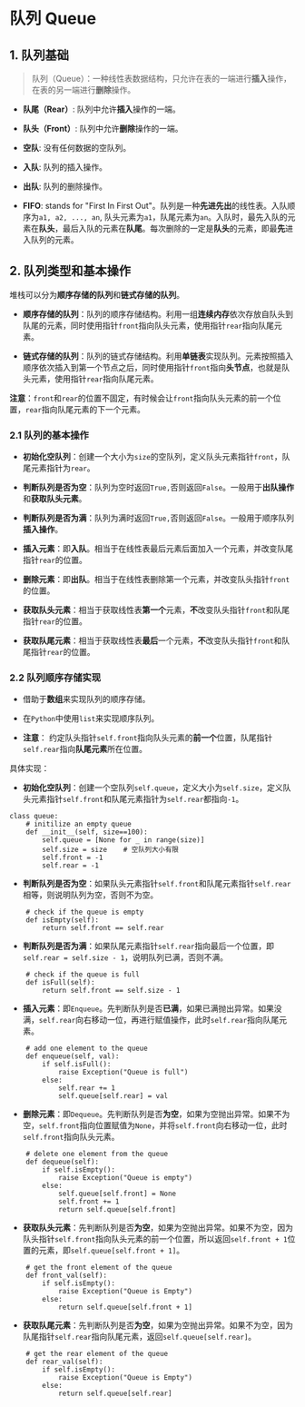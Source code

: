 # 队列 Queue

## 1. 队列基础

> 队列（Queue）：一种线性表数据结构，只允许在表的一端进行**插入**操作，在表的另一端进行**删除**操作。

* **队尾（Rear）**: 队列中允许**插入**操作的一端。

* **队头（Front）**: 队列中允许**删除**操作的一端。

* **空队**: 没有任何数据的空队列。

* **入队**: 队列的插入操作。

* **出队**: 队列的删除操作。

* **FIFO**: stands for "First In First Out"。队列是一种**先进先出**的线性表。入队顺序为`a1, a2, ..., an`, 队头元素为`a1`，队尾元素为`an`。入队时，最先入队的元素在**队头**，最后入队的元素在**队尾**。每次删除的一定是**队头**的元素，即最**先**进入队列的元素。

## 2. 队列类型和基本操作
堆栈可以分为**顺序存储的队列**和**链式存储的队列**。

* **顺序存储的队列**：队列的顺序存储结构。利用一组**连续内存**依次存放自队头到队尾的元素，同时使用指针`front`指向队头元素，使用指针`rear`指向队尾元素。

* **链式存储的队列**：队列的链式存储结构。利用**单链表**实现队列。元素按照插入顺序依次插入到第一个节点之后，同时使用指针`front`指向**头节点**，也就是队头元素，使用指针`rear`指向队尾元素。

**注意**：`front`和`rear`的位置不固定，有时候会让`front`指向队头元素的前一个位置，`rear`指向队尾元素的下一个元素。

### 2.1 队列的基本操作

* **初始化空队列**：创建一个大小为`size`的空队列，定义队头元素指针`front`，队尾元素指针为`rear`。

* **判断队列是否为空**：队列为空时返回`True,`否则返回`False`。一般用于**出队操作**和**获取队头元素**。

* **判断队列是否为满**：队列为满时返回`True,`否则返回`False`。一般用于顺序队列**插入操作**。

* **插入元素**：即**入队**。相当于在线性表最后元素后面加入一个元素，并改变队尾指针`rear`的位置。

* **删除元素**：即**出队**。相当于在线性表删除第一个元素，并改变队头指针`front`的位置。

* **获取队头元素**：相当于获取线性表**第一个**元素，**不**改变队头指针`front`和队尾指针`rear`的位置。

* **获取队尾元素**：相当于获取线性表**最后**一个元素，**不**改变队头指针`front`和队尾指针`rear`的位置。

### 2.2 队列顺序存储实现
* 借助于**数组**来实现队列的顺序存储。

* 在`Python`中使用`list`来实现顺序队列。

* **注意**： 约定队头指针`self.front`指向队头元素的**前一个**位置，队尾指针`self.rear`指向**队尾元素**所在位置。
  
具体实现：

* **初始化空队列**：创建一个空队列`self.queue`，定义大小为`self.size`，定义队头元素指针`self.front`和队尾元素指针为`self.rear`都指向`-1`。

```
class queue:
    # initilize an empty queue
    def __init__(self, size==100):
        self.queue = [None for _ in range(size)]
        self.size = size    # 空队列大小有限
        self.front = -1
        self.rear = -1
```

* **判断队列是否为空**：如果队头元素指针`self.front`和队尾元素指针`self.rear`相等，则说明队列为空，否则不为空。

``` 
    # check if the queue is empty
    def isEmpty(self):
        return self.front == self.rear
```

* **判断队列是否为满**：如果队尾元素指针`self.rear`指向最后一个位置，即`self.rear = self.size - 1`，说明队列已满，否则不满。

```
    # check if the queue is full
    def isFull(self):
        return self.front == self.size - 1
```

* **插入元素**：即`Enqueue`。先判断队列是否**已满**，如果已满抛出异常。如果没满，`self.rear`向右移动一位，再进行赋值操作，此时`self.rear`指向队尾元素。
```
    # add one element to the queue
    def enqueue(self, val):
        if self.isFull():
            raise Exception("Queue is full")
        else:
            self.rear += 1
            self.queue[self.rear] = val
```

* **删除元素**：即`Dequeue`。先判断队列是否**为空**，如果为空抛出异常。如果不为空，`self.front`指向位置赋值为`None`，并将`self.front`向右移动一位，此时`self.front`指向队头元素。
```
    # delete one element from the queue
    def dequeue(self):
        if self.isEmpty():
            raise Exception("Queue is empty")
        else:  
            self.queue[self.front] = None
            self.front += 1
            return self.queue[self.front]
```

* **获取队头元素**：先判断队列是否**为空**，如果为空抛出异常。如果不为空，因为队头指针`self.front`指向队头元素的前一个位置，所以返回`self.front + 1`位置的元素，即`self.queue[self.front + 1]`。

```
    # get the front element of the queue
    def front_val(self):
        if self.isEmpty():
            raise Exception("Queue is Empty")
        else:
            return self.queue[self.front + 1]
```

* **获取队尾元素**：先判断队列是否**为空**，如果为空抛出异常。如果不为空，因为队尾指针`self.rear`指向队尾元素，返回`self.queue[self.rear]`。

```
    # get the rear element of the queue
    def rear_val(self):
        if self.isEmpty():
            raise Exception("Queue is Empty")
        else:
            return self.queue[self.rear]
```
